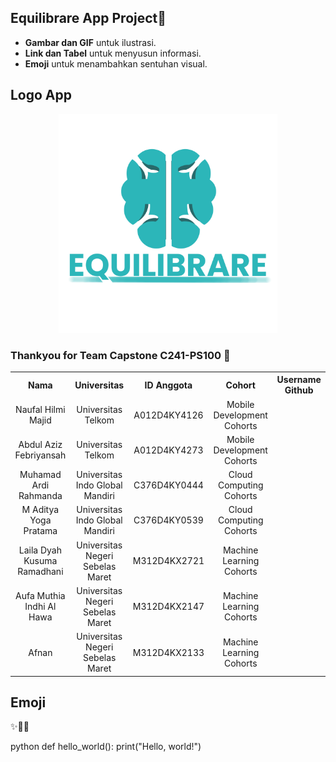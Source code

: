 ## Equilibrare App Project👋


- **Gambar dan GIF** untuk ilustrasi.
- **Link dan Tabel** untuk menyusun informasi.
- **Emoji** untuk menambahkan sentuhan visual.

## Logo App
<p align="center">
<img src="https://github.com/Equilibrare/Equilibrare/blob/main/Tak%20berjudul121_20240616171602.png" alt="Logo Perusahaan" width="350"/>
</p>

### Thankyou for Team Capstone C241-PS100 🍾

<table>
  <tr>
    <th style="text-align:center">Nama</th>
    <th style="text-align:center">Universitas</th>
    <th style="text-align:center">ID Anggota</th>
    <th style="text-align:center">Cohort</th>
    <th style="text-align:center">Username Github</th>
  </tr>
  <tr>
    <td style="text-align:center">Naufal Hilmi Majid</td>
    <td style="text-align:center">Universitas Telkom</td>
    <td style="text-align:center">A012D4KY4126</td>
    <td style="text-align:center">Mobile Development Cohorts</td>
    <td style="text-align:center"></td>
  </tr>
  <tr>
    <td style="text-align:center">Abdul Aziz Febriyansah</td>
    <td style="text-align:center">Universitas Telkom</td>
    <td style="text-align:center">A012D4KY4273</td>
    <td style="text-align:center">Mobile Development Cohorts</td>
    <td style="text-align:center"></td>
  </tr>
  <tr>
    <td style="text-align:center">Muhamad Ardi Rahmanda</td>
    <td style="text-align:center">Universitas Indo Global Mandiri</td>
    <td style="text-align:center">C376D4KY0444</td>
    <td style="text-align:center">Cloud Computing Cohorts</td>
    <td style="text-align:center"></td>
  </tr>
  <tr>
    <td style="text-align:center">M Aditya Yoga Pratama</td>
    <td style="text-align:center">Universitas Indo Global Mandiri</td>
    <td style="text-align:center">C376D4KY0539</td>
    <td style="text-align:center">Cloud Computing Cohorts</td>
    <td style="text-align:center"></td>
  </tr>
  <tr>
    <td style="text-align:center">Laila Dyah Kusuma Ramadhani</td>
    <td style="text-align:center">Universitas Negeri Sebelas Maret</td>
    <td style="text-align:center">M312D4KX2721</td>
    <td style="text-align:center">Machine Learning Cohorts</td>
    <td style="text-align:center"></td>
  </tr>
  <tr>
    <td style="text-align:center">Aufa Muthia Indhi Al Hawa</td>
    <td style="text-align:center">Universitas Negeri Sebelas Maret</td>
    <td style="text-align:center">M312D4KX2147</td>
    <td style="text-align:center">Machine Learning Cohorts</td>
    <td style="text-align:center"></td>
  </tr>
  <tr>
    <td style="text-align:center">Afnan</td>
    <td style="text-align:center">Universitas Negeri Sebelas Maret</td>
    <td style="text-align:center">M312D4KX2133</td>
    <td style="text-align:center">Machine Learning Cohorts</td>
    <td style="text-align:center"></td>
  </tr>
</table>

## Emoji

✨🌟🚀

python
def hello_world():
    print("Hello, world!")


<!--
**Equilibrare/Equilibrare** is a ✨ _special_ ✨ repository because its `README.md` (this file) appears on your GitHub profile.

Here are some ideas to get you started:

- 🔭 I’m currently working on Bangkit Academy Capstone Project
- 🌱 I’m currently learning Cloud Computing
- 👯 I’m looking to collaborate on ...
- 🤔 I’m looking for help with ...
- 💬 Ask me about ...
- 📫 How to reach me: ...    
- 😄 Pronouns: ...
- ⚡ Fun fact: ...
-->
